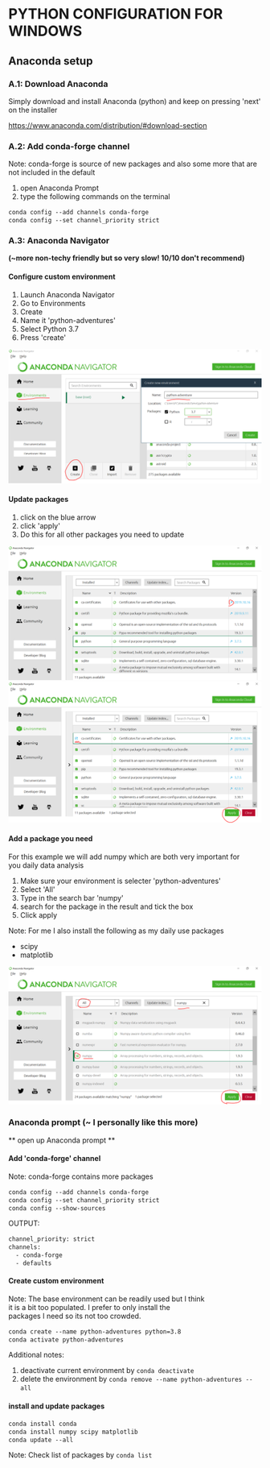 # PYTHON CONFIGURATION FOR WINDOWS

## Anaconda setup 

### A.1: Download Anaconda 

Simply download and install Anaconda (python) and keep on pressing 'next' on the installer

https://www.anaconda.com/distribution/#download-section

### A.2: Add **conda-forge** channel

Note: conda-forge is source of new packages and also some more that are not included in the default

1. open Anaconda Prompt
2. type the following commands on the terminal
```
conda config --add channels conda-forge
conda config --set channel_priority strict
```

### A.3: Anaconda Navigator 
**(~more non-techy friendly but so very slow! 10/10 don't recommend)**

#### Configure custom environment

1. Launch Anaconda Navigator
2. Go to Environments
3. Create
4. Name it 'python-adventures' 
5. Select Python 3.7
6. Press 'create'

![alt text](https://github.com/kimrojas/Python-adventure/blob/master/Configure-environment/img/img1.png)

#### Update packages

1. click on the blue arrow
2. click 'apply'
3. Do this for all other packages you need to update 

![alt text](https://github.com/kimrojas/Python-adventure/blob/master/Configure-environment/img/img2.png)
![alt text](https://github.com/kimrojas/Python-adventure/blob/master/Configure-environment/img/img3.png)

#### Add a package you need

For this example we will add numpy which are both very important for \
you daily data analysis

1. Make sure your environment is selecter 'python-adventures'
2. Select 'All'
3. Type in the search bar 'numpy'
4. search for the package in the result and tick the box
5. Click apply

Note: For me I also install the following as my daily use packages

- scipy
- matplotlib


![alt text](https://github.com/kimrojas/Python-adventure/blob/master/Configure-environment/img/img4.png)

### Anaconda prompt (~ I personally like this more)

** open up Anaconda prompt **

#### Add 'conda-forge' channel

Note: conda-forge contains more packages

```
conda config --add channels conda-forge
conda config --set channel_priority strict
conda config --show-sources
```

OUTPUT:

```
channel_priority: strict
channels:
  - conda-forge
  - defaults
```

#### Create custom environment 

Note: The base environment can be readily used but I think \
it is a bit too populated. I prefer to only install the \
packages I need so its not too crowded. 

```
conda create --name python-adventures python=3.8
conda activate python-adventures
```

Additional notes:

1. deactivate current environment by `conda deactivate`
2. delete the environment by `conda remove --name python-adventures --all`

#### install and update packages  

```
conda install conda
conda install numpy scipy matplotlib
conda update --all
```

Note: Check list of packages by
`conda list`



